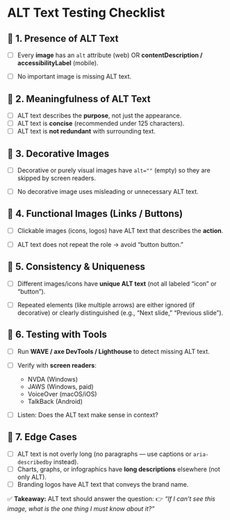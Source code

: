 # ALT Text Testing Checklist

## 🔹 1. Presence of ALT Text

* [ ] Every **image** has an `alt` attribute (web) OR **contentDescription / accessibilityLabel** (mobile).
* [ ] No important image is missing ALT text.


## 🔹 2. Meaningfulness of ALT Text

* [ ] ALT text describes the **purpose**, not just the appearance.
* [ ] ALT text is **concise** (recommended under 125 characters).
* [ ] ALT text is **not redundant** with surrounding text.

## 🔹 3. Decorative Images

* [ ] Decorative or purely visual images have `alt=""` (empty) so they are skipped by screen readers.
* [ ] No decorative image uses misleading or unnecessary ALT text.


## 🔹 4. Functional Images (Links / Buttons)

* [ ] Clickable images (icons, logos) have ALT text that describes the **action**.
* [ ] ALT text does not repeat the role → avoid “button button.”


## 🔹 5. Consistency & Uniqueness

* [ ] Different images/icons have **unique ALT text** (not all labeled “icon” or “button”).
* [ ] Repeated elements (like multiple arrows) are either ignored (if decorative) or clearly distinguished (e.g., “Next slide,” “Previous slide”).


## 🔹 6. Testing with Tools

* [ ] Run **WAVE / axe DevTools / Lighthouse** to detect missing ALT text.
* [ ] Verify with **screen readers**:

  * NVDA (Windows)
  * JAWS (Windows, paid)
  * VoiceOver (macOS/iOS)
  * TalkBack (Android)
* [ ] Listen: Does the ALT text make sense in context?


## 🔹 7. Edge Cases

* [ ] ALT text is not overly long (no paragraphs — use captions or `aria-describedby` instead).
* [ ] Charts, graphs, or infographics have **long descriptions** elsewhere (not only ALT).
* [ ] Branding logos have ALT text that conveys the brand name.

✅ **Takeaway:** ALT text should answer the question:
👉 *“If I can’t see this image, what is the one thing I must know about it?”*
